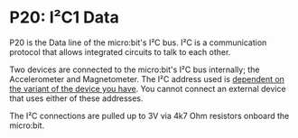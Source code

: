 # P20: I²C1 Data

P20 is the Data line of the micro:bit's I²C bus. I²C is a communication protocol that allows integrated circuits to talk to each other.

Two devices are connected to the micro:bit's I²C bus internally; the Accelerometer and Magnetometer. The I²C address used is [dependent on the variant of the device you have](https://tech.microbit.org/hardware/i2c/#table-of-addresses-used). You cannot connect an external device that uses either of these addresses.

The I²C connections are pulled up to 3V via 4k7 Ohm resistors onboard the micro:bit.